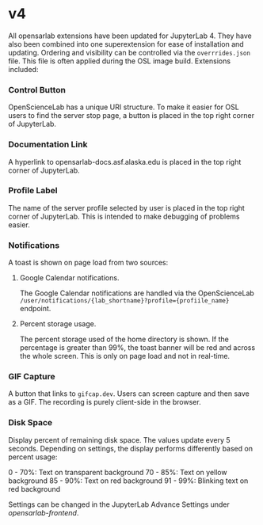 # v4

All opensarlab extensions have been updated for JupyterLab 4. They have also been combined into one superextension for ease of installation and updating. Ordering and visibility can be controlled via the `overrrides.json` file. This file is often applied during the OSL image build. Extensions included:

### Control Button

OpenScienceLab has a unique URI structure. To make it easier for OSL users to find the server stop page, a button is placed in the top right corner of JupyterLab.

### Documentation Link

A hyperlink to opensarlab-docs.asf.alaska.edu is placed in the top right corner of JupyterLab. 

### Profile Label

The name of the server profile selected by user is placed in the top right corner of JupyterLab. This is intended to make debugging of problems easier.

### Notifications

A toast is shown on page load from two sources:

1. Google Calendar notifications.

   The Google Calendar notifications are handled via the OpenScienceLab `/user/notifications/{lab_shortname}?profile={profiile_name}` endpoint.

1. Percent storage usage.

   The percent storage used of the home directory is shown. If the percentage is greater than 99%, the toast banner will be red and across the whole screen. This is only on page load and not in real-time.

### GIF Capture

A button that links to `gifcap.dev`. Users can screen capture and then save as a GIF. The recording is purely client-side in the browser.

### Disk Space

Display percent of remaining disk space. The values update every 5 seconds. Depending on settings, the display performs differently based on percent usage:

0  - 70%: Text on transparent background
70 - 85%: Text on yellow background
85 - 90%: Text on red background
91 - 99%: Blinking text on red background

Settings can be changed in the JupyterLab Advance Settings under _opensarlab-frontend_.
